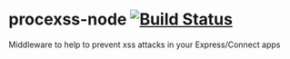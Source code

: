 procexss-node [![Build Status](https://travis-ci.org/ziyasal/node-procexss.svg)](https://travis-ci.org/ziyasal/node-procexss)
=============

Middleware to help to prevent xss attacks in your Express/Connect apps
